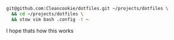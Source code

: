 ```sh
git@github.com:Cleancookie/dotfiles.git ~/projects/dotfiles \
  && cd ~/projects/dotfiles \
  && stow vim bash .config -t ~
```

I hope thats how this works
